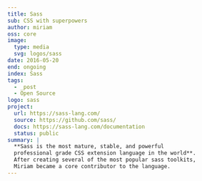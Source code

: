 ```yaml
---
title: Sass
sub: CSS with superpowers
author: miriam
oss: core
image:
  type: media
  svg: logos/sass
date: 2016-05-20
end: ongoing
index: Sass
tags:
  - _post
  - Open Source
logo: sass
project:
  url: https://sass-lang.com/
  source: https://github.com/sass/
  docs: https://sass-lang.com/documentation
  status: public
summary: |
  **Sass is the most mature, stable, and powerful
  professional grade CSS extension language in the world**.
  After creating several of the most popular sass toolkits,
  Miriam became a core contributor to the language.
---
```

